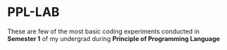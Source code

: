 # PPL-LAB

These are few of the most basic coding experiments conducted in **Semester 1** of my undergrad during **Principle of Programming Language**
